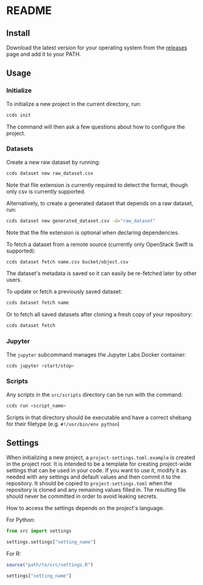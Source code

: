 # README

## Install

Download the latest version for your operating system from the [releases](https://github.com/cybera/ccds/releases) page and add it to your PATH.

## Usage

### Initialize

To initialize a new project in the current directory, run:

```bash
ccds init
```

The command will then ask a few questions about how to configure the project.

### Datasets

Create a new raw dataset by running:

```bash
ccds dataset new raw_dataset.csv
```

Note that file extension is currently required to detect the format, though only csv is currently supported.

Alternatively, to create a generated dataset that depends on a raw dataset, run:

```bash
ccds dataset new generated_dataset.csv -d="raw_dataset"
```

Note that the file extension is optional when declaring dependencies.

To fetch a dataset from a remote source (currently only OpenStack Swift is supported):

```bash
ccds dataset fetch name.csv bucket/object.csv
```

The dataset's metadata is saved so it can easily be re-fetched later by other users.

To update or fetch a previously saved dataset:

```bash
ccds dataset fetch name
```

Or to fetch all saved datasets after cloning a fresh copy of your repository:

```bash
ccds dataset fetch
```

### Jupyter

The `jupyter` subcommand manages the Jupyter Labs Docker container:

```bash
ccds jupyter <start/stop>
```

### Scripts

Any scripts in the `src/scripts` directory can be run with the command:

```bash
ccds run <script_name>
```

Scripts in that directory should be executable and have a correct shebang for their filetype (e.g. `#!/usr/bin/env python`)

## Settings

When initializing a new project, a `project-settings.toml.example` is created in the project root. It is intended to be a template for creating project-wide settings that can be used in your code. If you want to use it, modify it as needed with any settings and default values and then commit it to the repository. It should be copied to `project-settings.toml` when the repository is cloned and any remaining values filled in. The resulting file should never be committed in order to avoid leaking secrets.

How to access the settings depends on the project's language.

For Python:

```python
from src import settings

settings.settings["setting_name"]
```

For R:

```R
source("path/to/src/settings.R")

settings["setting_name"]
```
